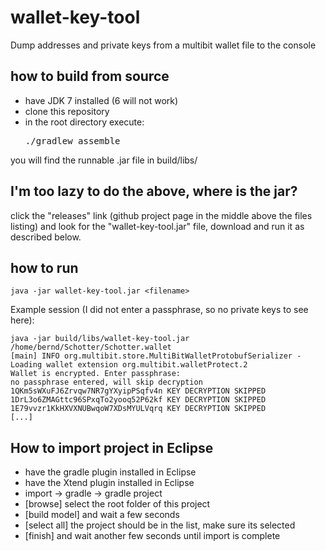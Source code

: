 # wallet-key-tool

Dump addresses and private keys from a multibit wallet file to the console

## how to build from source

* have JDK 7 installed (6 will not work)
* clone this repository
* in the root directory execute: <pre>./gradlew assemble</pre>

you will find the runnable .jar file in build/libs/

## I'm too lazy to do the above, where is the jar?

click the "releases" link (github project page in the middle above the files listing) and look for the "wallet-key-tool.jar" file, download and run it as described below.

## how to run

    java -jar wallet-key-tool.jar <filename>

Example session (I did not enter a passphrase, so no private keys to see here):

    java -jar build/libs/wallet-key-tool.jar /home/bernd/Schotter/Schotter.wallet 
    [main] INFO org.multibit.store.MultiBitWalletProtobufSerializer - Loading wallet extension org.multibit.walletProtect.2
    Wallet is encrypted. Enter passphrase: 
    no passphrase entered, will skip decryption
    1QKm5sWXuFJ6Zrvqw7NR7gYXyipPSqfv4n KEY DECRYPTION SKIPPED
    1DrL3o6ZMAGttc96SPxqTo2yooq52P62kf KEY DECRYPTION SKIPPED
    1E79vvzr1KkHXVXNUBwqoW7XDsMYULVqrq KEY DECRYPTION SKIPPED
    [...]


## How to import project in Eclipse

* have the gradle plugin installed in Eclipse
* have the Xtend plugin installed in Eclipse
* import -> gradle -> gradle project
* [browse] select the root folder of this project
* [build model] and wait a few seconds
* [select all] the project should be in the list, make sure its selected
* [finish] and wait another few seconds until import is complete



